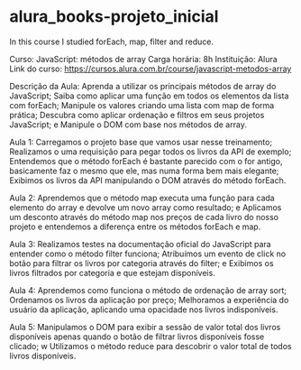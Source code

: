 # alura_books-projeto_inicial
In this course I studied forEach, map, filter and reduce.

Curso: JavaScript: métodos de array
Carga horária: 8h
Instituição: Alura
Link do curso: https://cursos.alura.com.br/course/javascript-metodos-array

Descrição da Aula:
    Aprenda a utilizar os principais métodos de array do JavaScript;
    Saiba como aplicar uma função em todos os elementos da lista com forEach;
    Manipule os valores criando uma lista com map de forma prática;
    Descubra como aplicar ordenação e filtros em seus projetos JavaScript; e
    Manipule o DOM com base nos métodos de array.

Aula 1:
Carregamos o projeto base que vamos usar nesse treinamento;
Realizamos o uma requisição para pegar todos os livros da API de exemplo;
Entendemos que o método forEach é bastante parecido com o for antigo, basicamente faz o mesmo que ele, mas numa forma bem mais elegante;
Exibimos os livros da API manipulando o DOM através do método forEach.

Aula 2:
Aprendemos que o método map executa uma função para cada elemento do array e devolve um novo array como resultado; e
Aplicamos um desconto através do método map nos preços de cada livro do nosso projeto e entendemos a diferença entre os métodos forEach e map.

Aula 3:
Realizamos testes na documentação oficial do JavaScript para entender como o método filter funciona;
Atribuímos um evento de click no botão para filtrar os livros por categoria através do filter; e
Exibimos os livros filtrados por categoria e que estejam disponíveis.

Aula 4:
Aprendemos como funciona o método de ordenação de array sort;
Ordenamos os livros da aplicação por preço;
Melhoramos a experiência do usuário da aplicação, aplicando uma opacidade nos livros indisponíveis.

Aula 5:
Manipulamos o DOM para exibir a sessão de valor total dos livros disponíveis apenas quando o botão de filtrar livros disponíveis fosse clicado; w
Utilizamos o método reduce para descobrir o valor total de todos livros disponíveis.
